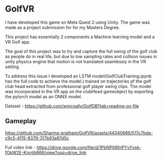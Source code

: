 # GolfVR

I have developed this game on Meta Quest 2 using Unity. The game was made as a project submission for for my Masters Degree.

This project has essentially 2 components a Machine learning model and a VR Golf app.

The goal of this project was to try and capture the full swing of the golf club as people do in real life, but due to low sampling rates and collison issues in unity physics engine that motion is not translated seamlessly in the VR setting.

To address this issue I developed an LSTM model(GolfClubTraining.ipynb has the full code to achieve the model.) trained on trajectories pf the golf club head extracted from professional golf player swing clips. The model was incorporated in the VR app on the clubHead gameobject by exporting the pytorch model as an ONNX model.

Dataset - https://github.com/wmcnally/GolfDB?tab=readme-ov-file

## Gameplay

https://github.com/Sharma-pratham/GolfVR/assets/44340689/517c7bda-c9c5-4115-9379-317b93a97d5c

Full video link - https://drive.google.com/file/d/1PbNP06fnPYvYvsk-fOkW2E-Kixntb666/view?usp=drive_link
